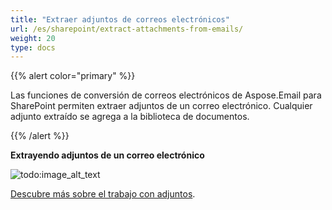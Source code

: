 ```yaml
---
title: "Extraer adjuntos de correos electrónicos"
url: /es/sharepoint/extract-attachments-from-emails/
weight: 20
type: docs
---
```



{{% alert color="primary" %}} 

Las funciones de conversión de correos electrónicos de Aspose.Email para SharePoint permiten extraer adjuntos de un correo electrónico. Cualquier adjunto extraído se agrega a la biblioteca de documentos. 

{{% /alert %}} 

**Extrayendo adjuntos de un correo electrónico** 

![todo:image_alt_text](extract-attachments-from-emails_1.png)


[Descubre más sobre el trabajo con adjuntos](/email/sharepoint/extract-attachments-from-email/).
